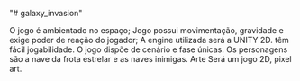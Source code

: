 "# galaxy_invasion" 

O jogo é ambientado no espaço; Jogo possui movimentação, gravidade e exige poder de reação do jogador; A engine utilizada será a UNITY 2D. têm fácil jogabilidade. O jogo dispõe de cenário e fase únicas. Os personagens são a nave da frota estrelar e as naves inimigas. Arte Será um jogo 2D, pixel art.


